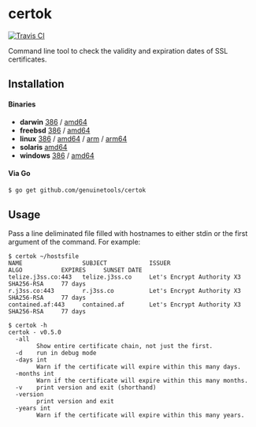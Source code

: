 # certok

[![Travis CI](https://travis-ci.org/genuinetools/certok.svg?branch=master)](https://travis-ci.org/genuinetools/certok)

Command line tool to check the validity and expiration dates of SSL certificates.

## Installation

#### Binaries

- **darwin** [386](https://github.com/genuinetools/certok/releases/download/v0.5.0/certok-darwin-386) / [amd64](https://github.com/genuinetools/certok/releases/download/v0.5.0/certok-darwin-amd64)
- **freebsd** [386](https://github.com/genuinetools/certok/releases/download/v0.5.0/certok-freebsd-386) / [amd64](https://github.com/genuinetools/certok/releases/download/v0.5.0/certok-freebsd-amd64)
- **linux** [386](https://github.com/genuinetools/certok/releases/download/v0.5.0/certok-linux-386) / [amd64](https://github.com/genuinetools/certok/releases/download/v0.5.0/certok-linux-amd64) / [arm](https://github.com/genuinetools/certok/releases/download/v0.5.0/certok-linux-arm) / [arm64](https://github.com/genuinetools/certok/releases/download/v0.5.0/certok-linux-arm64)
- **solaris** [amd64](https://github.com/genuinetools/certok/releases/download/v0.5.0/certok-solaris-amd64)
- **windows** [386](https://github.com/genuinetools/certok/releases/download/v0.5.0/certok-windows-386) / [amd64](https://github.com/genuinetools/certok/releases/download/v0.5.0/certok-windows-amd64)

#### Via Go

```bash
$ go get github.com/genuinetools/certok
```

## Usage

Pass a line deliminated file filled with hostnames to either stdin or the first
argument of the command. For example:

```console
$ certok ~/hostsfile
NAME                 SUBJECT            ISSUER                        ALGO           EXPIRES     SUNSET DATE
telize.j3ss.co:443   telize.j3ss.co     Let's Encrypt Authority X3    SHA256-RSA     77 days
r.j3ss.co:443        r.j3ss.co          Let's Encrypt Authority X3    SHA256-RSA     77 days
contained.af:443     contained.af       Let's Encrypt Authority X3    SHA256-RSA     77 days
```

```console
$ certok -h
certok - v0.5.0
  -all
        Show entire certificate chain, not just the first.
  -d    run in debug mode
  -days int
        Warn if the certificate will expire within this many days.
  -months int
        Warn if the certificate will expire within this many months.
  -v    print version and exit (shorthand)
  -version
        print version and exit
  -years int
        Warn if the certificate will expire within this many years.
```
